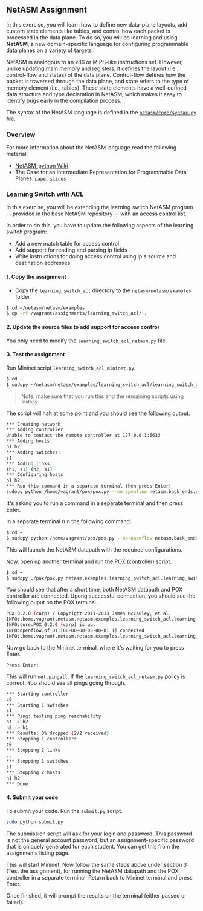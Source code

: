 ## NetASM Assignment

In this exercise, you will learn how to define new data-plane layouts, add custom state elements like tables, and control how each packet is processed in the data plane. To do so, you will be learning and using **NetASM**, a new domain-specific language for configuring programmable data planes on a variety of targets.

NetASM is analogous to an x86 or MIPS-like instructions set.  However, unlike updating main memory and registers, it defines the layout (i.e., control-flow and states) of the data plane. Control-flow defines how the packet is traversed through the data plane, and state refers to the type of memory element (i.e., tables). These state elements have a well-defined data structure and type declaration in NetASM, which makes it easy to identify bugs early in the compilation process.

The syntax of the NetASM language is defined in the [`netasm/core/syntax.py`](https://github.com/NetASM/NetASM-python/blob/master/netasm/netasm/core/syntax.py) file.

### Overview

For more information about the NetASM language read the following material:

* [NetASM-python Wiki](https://github.com/NetASM/NetASM-python/wiki)
* The Case for an Intermediate Representation for Programmable Data Planes: [`paper`](http://www.cs.princeton.edu/~mshahbaz/papers/sosr15-netasm.pdf) [`slides`](http://www.cs.princeton.edu/~mshahbaz/slides/sosr15-netasm.pptx)

### Learning Switch with ACL

In this exercise, you will be extending the learning switch NetASM program -- provided in the base NetASM repository -- with an access control list.

In order to do this, you have to update the following aspects of the learning switch program:
* Add a new match table for access control
* Add support for reading and parsing ip fields
* Write instructions for doing access control using ip's source and destination addresses

#### 1. Copy the assignment

* Copy the `learning_switch_acl` directory to the `netasm/netasm/examples` folder

``` bash
$ cd ~/netasm/netasm/examples
$ cp -rf /vagrant/assignments/learning_switch_acl/ .
```

#### 2. Update the source files to add support for access control

You only need to modify the `learning_switch_acl_netasm.py` file.

#### 3. Test the assignment

Run Mininet script `learning_switch_acl_mininet.py`.

``` bash
$ cd ~
$ sudopy ~/netasm/netasm/examples/learning_switch_acl/learning_switch_acl_mininet.py
```

> Note: make sure that you run this and the remaining scripts using `sudopy`

The script will halt at some point and you should see the following output.

``` bash
*** Creating network
*** Adding controller
Unable to contact the remote controller at 127.0.0.1:6633
*** Adding hosts:
h1 h2
*** Adding switches:
s1
*** Adding links:
(h1, s1) (h2, s1)
*** Configuring hosts
h1 h2
*** Run this command in a separate terminal then press Enter!
sudopy python /home/vagrant/pox/pox.py --no-openflow netasm.back_ends.soft_switch.datapath --address=127.0.0.1 --port=6633 --dpid=0000000000000001 --policy= --ports=s1-eth1,s1-eth2 --ctl_port=7791
```

It's asking you to run a command in a separate terminal and then press Enter.

In a separate terminal run the following command:

``` bash
$ cd ~
$ sudopy python /home/vagrant/pox/pox.py --no-openflow netasm.back_ends.soft_switch.datapath --address=127.0.0.1 --port=6633 --dpid=0000000000000001 --policy= --ports=s1-eth1,s1-eth2 --ctl_port=7791
```

This will launch the NetASM datapath with the required configurations.

Now, open up another terminal and run the POX (controller) script.

``` bash
$ cd ~
$ sudopy ./pox/pox.py netasm.examples.learning_switch_acl.learning_switch_acl_pox
```

You should see that after a short time, both NetASM datapath and POX controller are connected. Upong successful connection, you should see the following ouput on the POX terminal.

``` bash
POX 0.2.0 (carp) / Copyright 2011-2013 James McCauley, et al.
INFO:.home.vagrant.netasm.netasm.examples.learning_switch_acl.learning_switch_acl_pox:netasm.examples.learning_switch_acl.learning_switch_acl_netasm running.
INFO:core:POX 0.2.0 (carp) is up.
INFO:openflow.of_01:[00-00-00-00-00-01 1] connected
INFO:.home.vagrant.netasm.netasm.examples.learning_switch_acl.learning_switch_acl_pox:netasm.examples.learning_switch_acl.learning_switch_acl_netasm for 00-00-00-00-00-01
```

Now go back to the Mininet terminal, where it's waiting for you to press Enter.

```
Press Enter!
```

This will run `net.pingall`. If the `learning_switch_acl_netasm.py` policy is correct. You should see all pings going through.

``` bash
*** Starting controller
c0
*** Starting 1 switches
s1
*** Ping: testing ping reachability
h1 -> h2
h2 -> h1
*** Results: 0% dropped (2/2 received)
*** Stopping 1 controllers
c0
*** Stopping 2 links
..
*** Stopping 1 switches
s1
*** Stopping 2 hosts
h1 h2
*** Done
```

#### 4. Submit your code

To submit your code. Run the `submit.py` script. 

``` bash
sudo python submit.py
```

The submission script will ask for your login and password. This password is not the general account password, but an assignment-specific password that is uniquely generated for each student. You can get this from the assignments listing page.

This will start Mininet. Now follow the same steps above under section 3 (Test the assignment), for running the NetASM datapath and the POX controller in a separate terminal. Return back to Mininet terminal and press Enter.

Once finished, it will prompt the results on the terminal (either passed or failed).
